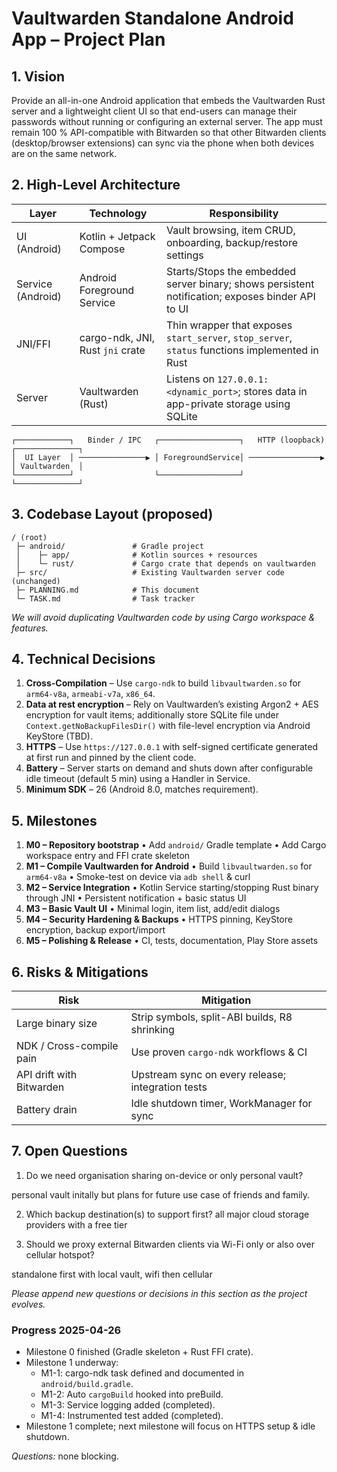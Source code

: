 # Vaultwarden Standalone Android App – Project Plan

## 1. Vision
Provide an all-in-one Android application that embeds the Vaultwarden Rust server and a lightweight client UI so that end-users can manage their passwords without running or configuring an external server. The app must remain 100 % API-compatible with Bitwarden so that other Bitwarden clients (desktop/browser extensions) can sync via the phone when both devices are on the same network.

## 2. High-Level Architecture

| Layer | Technology | Responsibility |
|-------|------------|----------------|
| UI (Android) | Kotlin + Jetpack Compose | Vault browsing, item CRUD, onboarding, backup/restore settings |
| Service (Android) | Android Foreground Service | Starts/Stops the embedded server binary; shows persistent notification; exposes binder API to UI |
| JNI/FFI | cargo-ndk, JNI, Rust `jni` crate | Thin wrapper that exposes `start_server`, `stop_server`, `status` functions implemented in Rust |
| Server | Vaultwarden (Rust) | Listens on `127.0.0.1:<dynamic_port>`; stores data in app-private storage using SQLite |

```
┌────────────┐   Binder / IPC   ┌──────────────────┐   HTTP (loopback) ┌──────────────┐
│  UI Layer  │ ───────────────▶ │ ForegroundService│ ────────────────▶ │ Vaultwarden  │
└────────────┘                  └──────────────────┘                    └──────────────┘
```

## 3. Codebase Layout (proposed)

```
/ (root)
 ├─ android/               # Gradle project
 │    ├─ app/              # Kotlin sources + resources
 │    └─ rust/             # Cargo crate that depends on vaultwarden
 ├─ src/                   # Existing Vaultwarden server code (unchanged)
 ├─ PLANNING.md            # This document
 └─ TASK.md                # Task tracker
```

*We will avoid duplicating Vaultwarden code by using Cargo workspace & features.*

## 4. Technical Decisions

1. **Cross-Compilation** – Use `cargo-ndk` to build `libvaultwarden.so` for `arm64-v8a`, `armeabi-v7a`, `x86_64`.
2. **Data at rest encryption** – Rely on Vaultwarden’s existing Argon2 + AES encryption for vault items; additionally store SQLite file under `Context.getNoBackupFilesDir()` with file-level encryption via Android KeyStore (TBD).
3. **HTTPS** – Use `https://127.0.0.1` with self-signed certificate generated at first run and pinned by the client code.
4. **Battery** – Server starts on demand and shuts down after configurable idle timeout (default 5 min) using a Handler in Service.
5. **Minimum SDK** – 26 (Android 8.0, matches requirement).

## 5. Milestones

1. **M0 – Repository bootstrap**
   • Add `android/` Gradle template
   • Add Cargo workspace entry and FFI crate skeleton
2. **M1 – Compile Vaultwarden for Android**
   • Build `libvaultwarden.so` for `arm64-v8a`
   • Smoke-test on device via `adb shell` & curl
3. **M2 – Service Integration**
   • Kotlin Service starting/stopping Rust binary through JNI
   • Persistent notification + basic status UI
4. **M3 – Basic Vault UI**
   • Minimal login, item list, add/edit dialogs
5. **M4 – Security Hardening & Backups**
   • HTTPS pinning, KeyStore encryption, backup export/import
6. **M5 – Polishing & Release**
   • CI, tests, documentation, Play Store assets

## 6. Risks & Mitigations
| Risk | Mitigation |
|------|------------|
| Large binary size | Strip symbols, split-ABI builds, R8 shrinking |
| NDK / Cross-compile pain | Use proven `cargo-ndk` workflows & CI |
| API drift with Bitwarden | Upstream sync on every release; integration tests |
| Battery drain | Idle shutdown timer, WorkManager for sync |

## 7. Open Questions
1. Do we need organisation sharing on-device or only personal vault? 

personal vault initally but plans for future use case of friends and family. 

2. Which backup destination(s) to support first?
all major cloud storage providers with a free tier

3. Should we proxy external Bitwarden clients via Wi-Fi only or also over cellular hotspot?

standalone first with local vault, wifi then cellular

*Please append new questions or decisions in this section as the project evolves.*

### Progress 2025-04-26

- Milestone 0 finished (Gradle skeleton + Rust FFI crate).
- Milestone 1 underway:
  - M1-1: cargo-ndk task defined and documented in `android/build.gradle`.
  - M1-2: Auto `cargoBuild` hooked into preBuild.
  - M1-3: Service logging added (completed).
  - M1-4: Instrumented test added (completed).
- Milestone 1 complete; next milestone will focus on HTTPS setup & idle shutdown.

*Questions:* none blocking.
